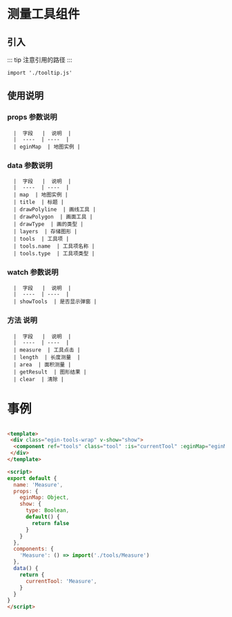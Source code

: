 # 测量工具组件

## 引入
::: tip
  注意引用的路径
:::

```
import './tooltip.js'

```

## 使用说明

  ### props 参数说明
      
      |  字段   |  说明  |
      |  ----  | ----  |
      | eginMap  | 地图实例 |

  ### data 参数说明
    
      |  字段   |  说明  |
      |  ----  | ----  |
      | map  | 地图实例 |
      | title  | 标题 |
      | drawPolyline  | 画线工具 |
      | drawPolygon  | 画面工具 |
      | drawType  | 画的类型 |
      | layers  | 存储图形 |
      | tools  | 工具项 |
      | tools.name  | 工具项名称 |
      | tools.type  | 工具项类型 |

  ### watch 参数说明
      
      |  字段   |  说明  |
      |  ----  | ----  |
      | showTools  | 是否显示弹窗 |


  ### 方法 说明
    
      |  字段   |  说明  |
      |  ----  | ----  |
      | measure  | 工具点击 |
      | length  | 长度测量  |
      | area  | 面积测量 |
      | getResult  | 图形结果 |
      | clear  | 清除 |

# 事例

```html

<template>
 <div class="egin-tools-wrap" v-show="show">
  <component ref="tools" class="tool" :is="currentTool" :eginMap="eginMap" ></component>
 </div>
</template>

<script>
export default {
  name: 'Measure',
  props: {
    eginMap: Object,
    show: {
      type: Boolean,
      default() {
        return false
      }
    }
  },
  components: {
    'Measure': () => import('./tools/Measure')
  },
  data() {
    return {
      currentTool: 'Measure',
    }
  }
}
</script>

```